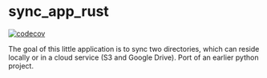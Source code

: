 # sync_app_rust

[![codecov](https://codecov.io/gh/ddboline/sync_app_rust/branch/master/graph/badge.svg)](https://codecov.io/gh/ddboline/sync_app_rust)

The goal of this little application is to sync two directories,
which can reside locally or in a cloud service (S3 and Google Drive).
Port of an earlier python project.
